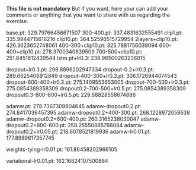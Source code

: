 **This file is not mandatory**
But if you want, here your can add your comments or anything that you want to share with us
regarding the exercise.

base.pt: 329.79766456671507
300-400.pt: 337.4831632555491
clip1.pt: 335.9944715616216
clip10.pt: 364.52596515729954
2layers+clip10.pt: 426.3623652748061
400-300+clip10.pt: 325.7881756039094
600-400+clip10.pt: 278.3700340639509
700-500+clip10.pt: 251.8451612439544
lstm.pt+lr0.3: 238.96500263236015

dropout+lr0.3.pt: 298.8896202947334
dropout-0.2+lr0.3.pt: 289.6625406912849
dropout-400-300+lr0.3.pt: 306.1726944074543
dropout-600-400+lr0.3.pt: 275.1409553653005
dropout-700-500+lr0.3.pt: 275.0854389358309
dropout0.2-700-500+lr0.5.pt: 275.0854389358309
dropout0.3-800-600+lr0.5.pt: 229.68828558674886

adamw.pt: 278.7367309904645
adamw-dropout0.2.pt: 274.8417036457395
adamw-dropout0.2+400-300.pt: 268.1228972059538
adamw-dropout0.2+600-400.pt: 260.3165238030047
adamw-dropout0.2+800-600.pt: 258.25550885788084
adamw-dropout0.2+lr0.05.pt: 218.6078521819936
adamw-lr0.01.pt: 177.8989617357745

weights-tying-lr0.01.pt: 161.86458202966105

variational-lr0.01.pt: 162.16824107500884